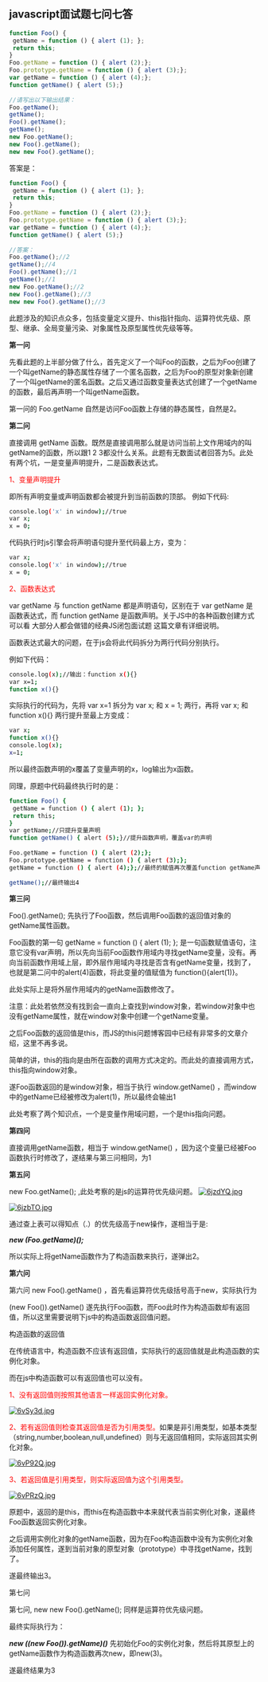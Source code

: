 ## javascript面试题七问七答

```javascript
function Foo() {
 getName = function () { alert (1); };
 return this;
}
Foo.getName = function () { alert (2);};
Foo.prototype.getName = function () { alert (3);};
var getName = function () { alert (4);};
function getName() { alert (5);}
 
//请写出以下输出结果：
Foo.getName();
getName();
Foo().getName();
getName();
new Foo.getName();
new Foo().getName();
new new Foo().getName();
```

答案是：

```javascript
function Foo() {
 getName = function () { alert (1); };
 return this;
}
Foo.getName = function () { alert (2);};
Foo.prototype.getName = function () { alert (3);};
var getName = function () { alert (4);};
function getName() { alert (5);}
 
//答案：
Foo.getName();//2
getName();//4
Foo().getName();//1
getName();//1
new Foo.getName();//2
new Foo().getName();//3
new new Foo().getName();//3
```

此题涉及的知识点众多，包括变量定义提升、this指针指向、运算符优先级、原型、继承、全局变量污染、对象属性及原型属性优先级等等。

**第一问**

先看此题的上半部分做了什么，首先定义了一个叫Foo的函数，之后为Foo创建了一个叫getName的静态属性存储了一个匿名函数，之后为Foo的原型对象新创建了一个叫getName的匿名函数。之后又通过函数变量表达式创建了一个getName的函数，最后再声明一个叫getName函数。

第一问的 Foo.getName 自然是访问Foo函数上存储的静态属性，自然是2。

**第二问**

直接调用 getName 函数。既然是直接调用那么就是访问当前上文作用域内的叫getName的函数，所以跟1 2 3都没什么关系。此题有无数面试者回答为5。此处有两个坑，一是变量声明提升，二是函数表达式。


<font color="red">1、变量声明提升</font>

即所有声明变量或声明函数都会被提升到当前函数的顶部。
例如下代码:

```sh
console.log('x' in window);//true
var x;
x = 0;
```

代码执行时js引擎会将声明语句提升至代码最上方，变为：

```sh
var x;
console.log('x' in window);//true
x = 0;
```

<font color="red">2、函数表达式</font>

var getName 与 function getName 都是声明语句，区别在于 var getName 是函数表达式，而 function getName 是函数声明。关于JS中的各种函数创建方式可以看 大部分人都会做错的经典JS闭包面试题 这篇文章有详细说明。

函数表达式最大的问题，在于js会将此代码拆分为两行代码分别执行。

例如下代码：

```sh
console.log(x);//输出：function x(){}
var x=1;
function x(){}
```

实际执行的代码为，先将 var x=1 拆分为 var x; 和 x = 1; 两行，再将 var x; 和 function x(){} 两行提升至最上方变成：

```sh
var x;
function x(){}
console.log(x);
x=1;
```

所以最终函数声明的x覆盖了变量声明的x，log输出为x函数。

同理，原题中代码最终执行时的是：

```sh
function Foo() {
 getName = function () { alert (1); };
 return this;
}
var getName;//只提升变量声明
function getName() { alert (5);}//提升函数声明，覆盖var的声明
 
Foo.getName = function () { alert (2);};
Foo.prototype.getName = function () { alert (3);};
getName = function () { alert (4);};//最终的赋值再次覆盖function getName声明
 
getName();//最终输出4
```

**第三问**

Foo().getName(); 先执行了Foo函数，然后调用Foo函数的返回值对象的getName属性函数。

Foo函数的第一句  getName = function () { alert (1); };  是一句函数赋值语句，注意它没有var声明，所以先向当前Foo函数作用域内寻找getName变量，没有。再向当前函数作用域上层，即外层作用域内寻找是否含有getName变量，找到了，也就是第二问中的alert(4)函数，将此变量的值赋值为 function(){alert(1)}。

此处实际上是将外层作用域内的getName函数修改了。

注意：此处若依然没有找到会一直向上查找到window对象，若window对象中也没有getName属性，就在window对象中创建一个getName变量。

之后Foo函数的返回值是this，而JS的this问题博客园中已经有非常多的文章介绍，这里不再多说。

简单的讲，this的指向是由所在函数的调用方式决定的。而此处的直接调用方式，this指向window对象。

遂Foo函数返回的是window对象，相当于执行 window.getName() ，而window中的getName已经被修改为alert(1)，所以最终会输出1

此处考察了两个知识点，一个是变量作用域问题，一个是this指向问题。

**第四问**

直接调用getName函数，相当于 window.getName() ，因为这个变量已经被Foo函数执行时修改了，遂结果与第三问相同，为1

**第五问**

new Foo.getName(); ,此处考察的是js的运算符优先级问题。
[![6jzdYQ.jpg](https://z3.ax1x.com/2021/03/26/6jzdYQ.jpg)](https://imgtu.com/i/6jzdYQ)

[![6jzbTO.jpg](https://z3.ax1x.com/2021/03/26/6jzbTO.jpg)](https://imgtu.com/i/6jzbTO)

通过查上表可以得知点（.）的优先级高于new操作，遂相当于是:

***new (Foo.getName)();***

所以实际上将getName函数作为了构造函数来执行，遂弹出2。

**第六问**

第六问 new Foo().getName() ，首先看运算符优先级括号高于new，实际执行为

(new Foo()).getName()
遂先执行Foo函数，而Foo此时作为构造函数却有返回值，所以这里需要说明下js中的构造函数返回值问题。

构造函数的返回值

在传统语言中，构造函数不应该有返回值，实际执行的返回值就是此构造函数的实例化对象。

而在js中构造函数可以有返回值也可以没有。

<font color="red">1、没有返回值则按照其他语言一样返回实例化对象。</font>

[![6vSy3d.jpg](https://z3.ax1x.com/2021/03/26/6vSy3d.jpg)](https://imgtu.com/i/6vSy3d)

<font color="red">2、若有返回值则检查其返回值是否为引用类型。</font>如果是非引用类型，如基本类型（string,number,boolean,null,undefined）则与无返回值相同，实际返回其实例化对象。

[![6vP92Q.jpg](https://z3.ax1x.com/2021/03/26/6vP92Q.jpg)](https://imgtu.com/i/6vP92Q)

<font color="red">3、若返回值是引用类型，则实际返回值为这个引用类型。</font>

[![6vPRzQ.jpg](https://z3.ax1x.com/2021/03/26/6vPRzQ.jpg)](https://imgtu.com/i/6vPRzQ)

原题中，返回的是this，而this在构造函数中本来就代表当前实例化对象，遂最终Foo函数返回实例化对象。

之后调用实例化对象的getName函数，因为在Foo构造函数中没有为实例化对象添加任何属性，遂到当前对象的原型对象（prototype）中寻找getName，找到了。

遂最终输出3。

第七问

第七问, new new Foo().getName(); 同样是运算符优先级问题。

最终实际执行为：

***new ((new Foo()).getName)()***
先初始化Foo的实例化对象，然后将其原型上的getName函数作为构造函数再次new，即new(3)。

遂最终结果为3